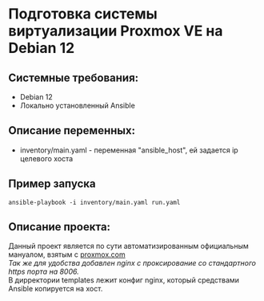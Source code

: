 # Подготовка  системы виртуализации Proxmox VE на Debian 12

## Системные требования:
* Debian 12
* Локально установленный Ansible

## Описание переменных:
* inventory/main.yaml - переменная "ansible_host", ей задается ip целевого хоста

## Пример запуска
```ansible-playbook -i inventory/main.yaml run.yaml```

## Описание проекта:

Данный проект является по сути автоматизированным официальным мануалом, взятым с [proxmox.com](https://pve.proxmox.com/wiki/Install_Proxmox_VE_on_Debian_12_Bookworm)  
*Так же для удобства добавлен nginx с проксирование со стандартного https порта на 8006.*  
В дирректории templates лежит конфиг nginx, который средствами Ansible копируется на хост.